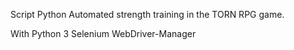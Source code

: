 Script Python
Automated strength training in the TORN RPG game.

With
Python 3
Selenium
WebDriver-Manager